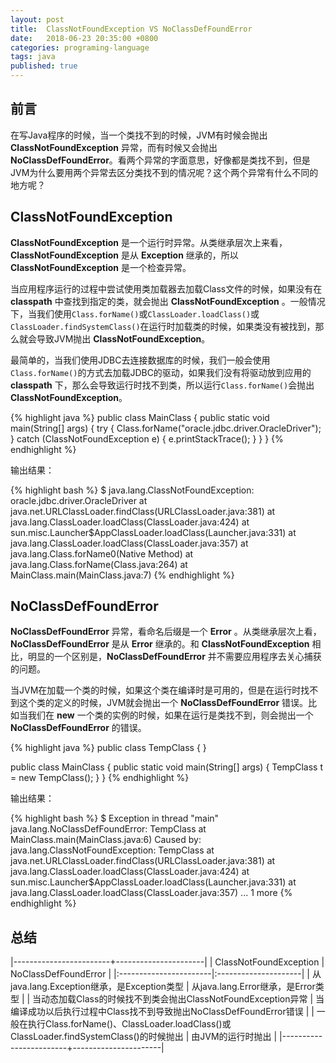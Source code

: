 ```yaml
---
layout: post
title:  ClassNotFoundException VS NoClassDefFoundError
date:   2018-06-23 20:35:00 +0800
categories: programing-language
tags: java
published: true
---
```


## 前言
在写Java程序的时候，当一个类找不到的时候，JVM有时候会抛出 **ClassNotFoundException** 异常，而有时候又会抛出 **NoClassDefFoundError**。看两个异常的字面意思，好像都是类找不到，但是JVM为什么要用两个异常去区分类找不到的情况呢？这个两个异常有什么不同的地方呢？

## ClassNotFoundException

**ClassNotFoundException** 是一个运行时异常。从类继承层次上来看，**ClassNotFoundException** 是从 **Exception** 继承的，所以 **ClassNotFoundException** 是一个检查异常。

当应用程序运行的过程中尝试使用类加载器去加载Class文件的时候，如果没有在 **classpath** 中查找到指定的类，就会抛出 **ClassNotFoundException** 。一般情况下，当我们使用`Class.forName()`或`ClassLoader.loadClass()`或`ClassLoader.findSystemClass()`在运行时加载类的时候，如果类没有被找到，那么就会导致JVM抛出 **ClassNotFoundException**。

最简单的，当我们使用JDBC去连接数据库的时候，我们一般会使用`Class.forName()`的方式去加载JDBC的驱动，如果我们没有将驱动放到应用的 **classpath** 下，那么会导致运行时找不到类，所以运行`Class.forName()`会抛出 **ClassNotFoundException**。

{% highlight java %}
public class MainClass {
    public static void main(String[] args) {
        try {
            Class.forName("oracle.jdbc.driver.OracleDriver");
        } catch (ClassNotFoundException e) {
            e.printStackTrace();
        }
    }
}
{% endhighlight %}

输出结果：

{% highlight bash %}
$ java.lang.ClassNotFoundException: oracle.jdbc.driver.OracleDriver
      at java.net.URLClassLoader.findClass(URLClassLoader.java:381)
      at java.lang.ClassLoader.loadClass(ClassLoader.java:424)
      at sun.misc.Launcher$AppClassLoader.loadClass(Launcher.java:331)
      at java.lang.ClassLoader.loadClass(ClassLoader.java:357)
      at java.lang.Class.forName0(Native Method)
      at java.lang.Class.forName(Class.java:264)
      at MainClass.main(MainClass.java:7)
{% endhighlight %}

## NoClassDefFoundError

**NoClassDefFoundError** 异常，看命名后缀是一个 **Error** 。从类继承层次上看，**NoClassDefFoundError** 是从 **Error** 继承的。和 **ClassNotFoundException** 相比，明显的一个区别是，**NoClassDefFoundError** 并不需要应用程序去关心捕获的问题。

当JVM在加载一个类的时候，如果这个类在编译时是可用的，但是在运行时找不到这个类的定义的时候，JVM就会抛出一个 **NoClassDefFoundError** 错误。比如当我们在 **new** 一个类的实例的时候，如果在运行是类找不到，则会抛出一个 **NoClassDefFoundError** 的错误。

{% highlight java %}
public class TempClass {
}

public class MainClass {
    public static void main(String[] args) {
        TempClass t = new TempClass();
    }
}
{% endhighlight %}

输出结果：

{% highlight bash %}
$ Exception in thread "main" java.lang.NoClassDefFoundError: TempClass
      at MainClass.main(MainClass.java:6)
  Caused by: java.lang.ClassNotFoundException: TempClass
      at java.net.URLClassLoader.findClass(URLClassLoader.java:381)
      at java.lang.ClassLoader.loadClass(ClassLoader.java:424)
      at sun.misc.Launcher$AppClassLoader.loadClass(Launcher.java:331)
      at java.lang.ClassLoader.loadClass(ClassLoader.java:357)
      ... 1 more
{% endhighlight %}

## 总结

|------------------------+----------------------|
| ClassNotFoundException | NoClassDefFoundError |
|:-----------------------|:---------------------|
| 从java.lang.Exception继承，是Exception类型 | 从java.lang.Error继承，是Error类型 |
| 当动态加载Class的时候找不到类会抛出ClassNotFoundException异常  | 当编译成功以后执行过程中Class找不到导致抛出NoClassDefFoundError错误  |
| 一般在执行Class.forName()、ClassLoader.loadClass()或ClassLoader.findSystemClass()的时候抛出  | 由JVM的运行时抛出  |
|------------------------+----------------------|

